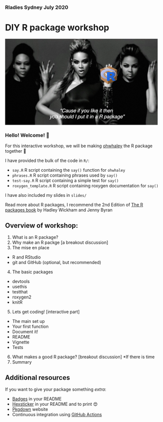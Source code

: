 ### Rladies Sydney July 2020 

# DIY R package workshop 

<img src="Beyonce_package.png" align="center" alt="" width="500" />

### Hello! Welcome! 👋

For this interactive workshop, we will be making [ohwhaley](https://github.com/fontikar/ohwhaley) the R package together 🐋

I have provided the bulk of the code in `R/`:

- `say.R` R script containing the `say()` function for `ohwhaley`
- `phrases.R` R script containing phrases used by `say()`
- `test-say.R` R script containing a simple test for `say()`
- `roxygen_template.R` R script containing roxygen documentation for `say()`

I have also included my slides in `slides/`

Read more about R packages, I recommend the 2nd Edition of [The R packages book](https://r-pkgs.org/) by Hadley Wickham and Jenny Byran

## Overview of workshop:

1. What is an R package?
2. Why make an R packge [a breakout discussion]
3. The mise en place
  - R and RStudio
  - git and GitHub (optional, but recommended)
4. The basic packages
  - devtools
  - usethis
  - testthat
  - roxygen2
  - knitR
5. Lets get coding! [interactive part]
  - The main set up
  - Your first function
  - Document it!
  - README
  - Vignette
  - Tests
6. What makes a good R package? [breakout discussion] *If there is time
7. Summary

## Additional resources
If you want to give your package something *extra*:

- [Badges](https://github.com/GuangchuangYu/badger) in your README 
- [Hexsticker](https://github.com/GuangchuangYu/hexSticker) in your README and to print 😍
- [Pkgdown](https://pkgdown.r-lib.org/) website 
- Continuous integration using [GitHub Actions](https://github.com/r-lib/actions)



